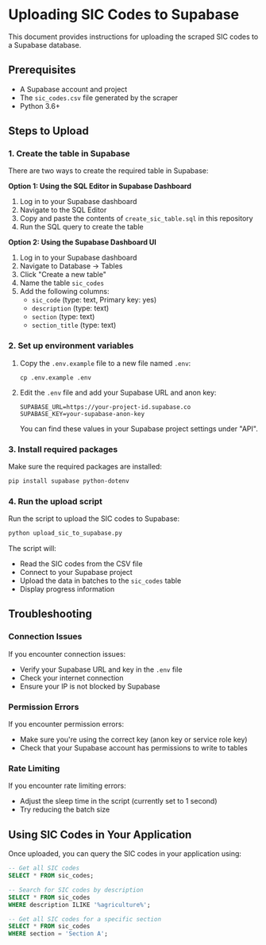 # Uploading SIC Codes to Supabase

This document provides instructions for uploading the scraped SIC codes to a Supabase database.

## Prerequisites

- A Supabase account and project
- The `sic_codes.csv` file generated by the scraper
- Python 3.6+

## Steps to Upload

### 1. Create the table in Supabase

There are two ways to create the required table in Supabase:

**Option 1: Using the SQL Editor in Supabase Dashboard**

1. Log in to your Supabase dashboard
2. Navigate to the SQL Editor
3. Copy and paste the contents of `create_sic_table.sql` in this repository
4. Run the SQL query to create the table

**Option 2: Using the Supabase Dashboard UI**

1. Log in to your Supabase dashboard
2. Navigate to Database → Tables
3. Click "Create a new table"
4. Name the table `sic_codes`
5. Add the following columns:
   - `sic_code` (type: text, Primary key: yes)
   - `description` (type: text)
   - `section` (type: text)
   - `section_title` (type: text)

### 2. Set up environment variables

1. Copy the `.env.example` file to a new file named `.env`:
   ```
   cp .env.example .env
   ```

2. Edit the `.env` file and add your Supabase URL and anon key:
   ```
   SUPABASE_URL=https://your-project-id.supabase.co
   SUPABASE_KEY=your-supabase-anon-key
   ```

   You can find these values in your Supabase project settings under "API".

### 3. Install required packages

Make sure the required packages are installed:

```bash
pip install supabase python-dotenv
```

### 4. Run the upload script

Run the script to upload the SIC codes to Supabase:

```bash
python upload_sic_to_supabase.py
```

The script will:
- Read the SIC codes from the CSV file
- Connect to your Supabase project
- Upload the data in batches to the `sic_codes` table
- Display progress information

## Troubleshooting

### Connection Issues

If you encounter connection issues:
- Verify your Supabase URL and key in the `.env` file
- Check your internet connection
- Ensure your IP is not blocked by Supabase

### Permission Errors

If you encounter permission errors:
- Make sure you're using the correct key (anon key or service role key)
- Check that your Supabase account has permissions to write to tables

### Rate Limiting

If you encounter rate limiting errors:
- Adjust the sleep time in the script (currently set to 1 second)
- Try reducing the batch size

## Using SIC Codes in Your Application

Once uploaded, you can query the SIC codes in your application using:

```sql
-- Get all SIC codes
SELECT * FROM sic_codes;

-- Search for SIC codes by description
SELECT * FROM sic_codes 
WHERE description ILIKE '%agriculture%';

-- Get all SIC codes for a specific section
SELECT * FROM sic_codes 
WHERE section = 'Section A';
``` 